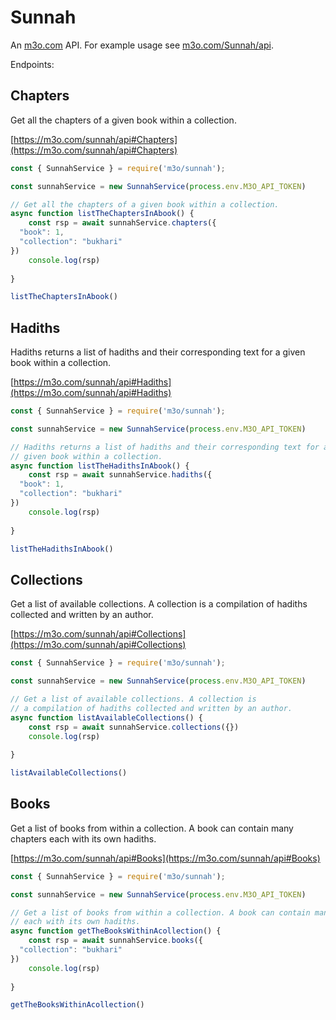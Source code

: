 # Sunnah

An [m3o.com](https://m3o.com) API. For example usage see [m3o.com/Sunnah/api](https://m3o.com/Sunnah/api).

Endpoints:

## Chapters

Get all the chapters of a given book within a collection.


[https://m3o.com/sunnah/api#Chapters](https://m3o.com/sunnah/api#Chapters)

```js
const { SunnahService } = require('m3o/sunnah');

const sunnahService = new SunnahService(process.env.M3O_API_TOKEN)

// Get all the chapters of a given book within a collection.
async function listTheChaptersInAbook() {
	const rsp = await sunnahService.chapters({
  "book": 1,
  "collection": "bukhari"
})
	console.log(rsp)
	
}

listTheChaptersInAbook()
```
## Hadiths

Hadiths returns a list of hadiths and their corresponding text for a
given book within a collection.


[https://m3o.com/sunnah/api#Hadiths](https://m3o.com/sunnah/api#Hadiths)

```js
const { SunnahService } = require('m3o/sunnah');

const sunnahService = new SunnahService(process.env.M3O_API_TOKEN)

// Hadiths returns a list of hadiths and their corresponding text for a
// given book within a collection.
async function listTheHadithsInAbook() {
	const rsp = await sunnahService.hadiths({
  "book": 1,
  "collection": "bukhari"
})
	console.log(rsp)
	
}

listTheHadithsInAbook()
```
## Collections

Get a list of available collections. A collection is
a compilation of hadiths collected and written by an author.


[https://m3o.com/sunnah/api#Collections](https://m3o.com/sunnah/api#Collections)

```js
const { SunnahService } = require('m3o/sunnah');

const sunnahService = new SunnahService(process.env.M3O_API_TOKEN)

// Get a list of available collections. A collection is
// a compilation of hadiths collected and written by an author.
async function listAvailableCollections() {
	const rsp = await sunnahService.collections({})
	console.log(rsp)
	
}

listAvailableCollections()
```
## Books

Get a list of books from within a collection. A book can contain many chapters
each with its own hadiths.


[https://m3o.com/sunnah/api#Books](https://m3o.com/sunnah/api#Books)

```js
const { SunnahService } = require('m3o/sunnah');

const sunnahService = new SunnahService(process.env.M3O_API_TOKEN)

// Get a list of books from within a collection. A book can contain many chapters
// each with its own hadiths.
async function getTheBooksWithinAcollection() {
	const rsp = await sunnahService.books({
  "collection": "bukhari"
})
	console.log(rsp)
	
}

getTheBooksWithinAcollection()
```
